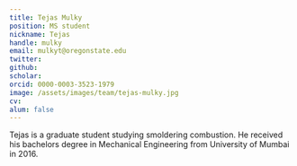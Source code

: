```yaml
---
title: Tejas Mulky
position: MS student
nickname: Tejas
handle: mulky
email: mulkyt@oregonstate.edu
twitter:
github:
scholar:
orcid: 0000-0003-3523-1979
image: /assets/images/team/tejas-mulky.jpg
cv:
alum: false
---
```

Tejas is a graduate student studying smoldering combustion. He received his bachelors degree in Mechanical Engineering from University of Mumbai in 2016.


[Quarter 6, Linh Trung Ward, Thu Duc District, Ho Chi Minh City]: http://oregonstate.edu/
[Room A108, Block A, University of Information Technology, VNU-HCM]: http://mime.oregonstate.edu
